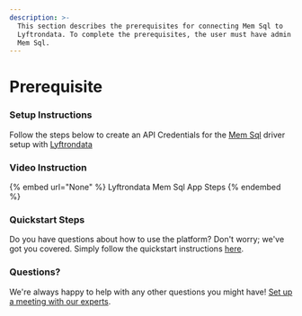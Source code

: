 ```yaml
---
description: >-
  This section describes the prerequisites for connecting Mem Sql to
  Lyftrondata. To complete the prerequisites, the user must have admin access to
  Mem Sql.
---
```


# Prerequisite

<mark style="color:blue;"></mark>

### Setup Instructions

Follow the steps below to create an API Credentials for the [Mem Sql](None) driver setup with [Lyftrondata](https://www.lyftrondata.com)

### Video Instruction

{% embed url="None" %}
Lyftrondata Mem Sql App Steps
{% endembed %}

### Quickstart Steps

Do you have questions about how to use the platform? Don't worry; we've got you covered. Simply follow the quickstart instructions [here](README.md).

### Questions? <a href="#questions" id="questions"></a>

We're always happy to help with any other questions you might have! [Set up a meeting with our experts](https://www.lyftrondata.com/book-a-meeting/).

